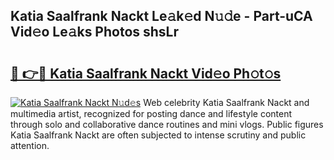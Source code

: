 ## Katia Saalfrank Nackt Le𝚊k𝚎d N𝚞𝚍e - Part-uCA Vid𝚎o Le𝚊ks Photos shsLr

# <h2><a href="http://fb1nw6.evod.top/?m=Katia+Saalfrank+Nackt">🔗 👉🔴 Katia Saalfrank Nackt Vid𝚎o Ph𝚘t𝚘s</a></h2>

[![Katia Saalfrank Nackt N𝚞d𝚎s](https://i.imgur.com/8V9OHl7.gif)](http://fb1nw6.evod.top/?m=Katia+Saalfrank+Nackt)
Web celebrity Katia Saalfrank Nackt and multimedia artist, recognized for posting dance and lifestyle content through solo and collaborative dance routines and mini vlogs. Public figures Katia Saalfrank Nackt are often subjected to intense scrutiny and public attention. 
